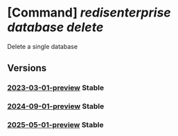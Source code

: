 # [Command] _redisenterprise database delete_

Delete a single database

## Versions

### [2023-03-01-preview](/Resources/mgmt-plane/L3N1YnNjcmlwdGlvbnMve30vcmVzb3VyY2Vncm91cHMve30vcHJvdmlkZXJzL21pY3Jvc29mdC5jYWNoZS9yZWRpc2VudGVycHJpc2Uve30vZGF0YWJhc2VzL3t9/2023-03-01-preview.xml) **Stable**

<!-- mgmt-plane /subscriptions/{}/resourcegroups/{}/providers/microsoft.cache/redisenterprise/{}/databases/{} 2023-03-01-preview -->

### [2024-09-01-preview](/Resources/mgmt-plane/L3N1YnNjcmlwdGlvbnMve30vcmVzb3VyY2Vncm91cHMve30vcHJvdmlkZXJzL21pY3Jvc29mdC5jYWNoZS9yZWRpc2VudGVycHJpc2Uve30vZGF0YWJhc2VzL3t9/2024-09-01-preview.xml) **Stable**

<!-- mgmt-plane /subscriptions/{}/resourcegroups/{}/providers/microsoft.cache/redisenterprise/{}/databases/{} 2024-09-01-preview -->

### [2025-05-01-preview](/Resources/mgmt-plane/L3N1YnNjcmlwdGlvbnMve30vcmVzb3VyY2Vncm91cHMve30vcHJvdmlkZXJzL21pY3Jvc29mdC5jYWNoZS9yZWRpc2VudGVycHJpc2Uve30vZGF0YWJhc2VzL3t9/2025-05-01-preview.xml) **Stable**

<!-- mgmt-plane /subscriptions/{}/resourcegroups/{}/providers/microsoft.cache/redisenterprise/{}/databases/{} 2025-05-01-preview -->

